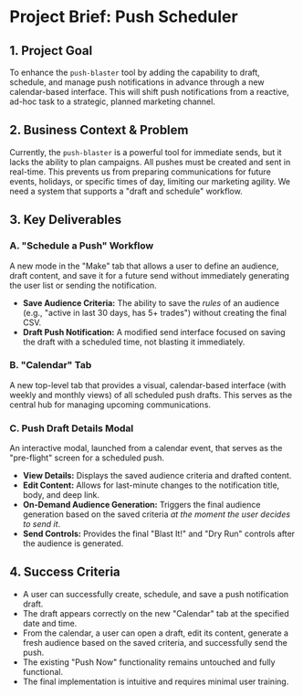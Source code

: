 # Project Brief: Push Scheduler

## 1. Project Goal
To enhance the `push-blaster` tool by adding the capability to draft, schedule, and manage push notifications in advance through a new calendar-based interface. This will shift push notifications from a reactive, ad-hoc task to a strategic, planned marketing channel.

## 2. Business Context & Problem
Currently, the `push-blaster` is a powerful tool for immediate sends, but it lacks the ability to plan campaigns. All pushes must be created and sent in real-time. This prevents us from preparing communications for future events, holidays, or specific times of day, limiting our marketing agility. We need a system that supports a "draft and schedule" workflow.

## 3. Key Deliverables

### A. "Schedule a Push" Workflow
A new mode in the "Make" tab that allows a user to define an audience, draft content, and save it for a future send without immediately generating the user list or sending the notification.
- **Save Audience Criteria:** The ability to save the *rules* of an audience (e.g., "active in last 30 days, has 5+ trades") without creating the final CSV.
- **Draft Push Notification:** A modified send interface focused on saving the draft with a scheduled time, not blasting it immediately.

### B. "Calendar" Tab
A new top-level tab that provides a visual, calendar-based interface (with weekly and monthly views) of all scheduled push drafts. This serves as the central hub for managing upcoming communications.

### C. Push Draft Details Modal
An interactive modal, launched from a calendar event, that serves as the "pre-flight" screen for a scheduled push.
- **View Details:** Displays the saved audience criteria and drafted content.
- **Edit Content:** Allows for last-minute changes to the notification title, body, and deep link.
- **On-Demand Audience Generation:** Triggers the final audience generation based on the saved criteria *at the moment the user decides to send it*.
- **Send Controls:** Provides the final "Blast It!" and "Dry Run" controls after the audience is generated.

## 4. Success Criteria
- A user can successfully create, schedule, and save a push notification draft.
- The draft appears correctly on the new "Calendar" tab at the specified date and time.
- From the calendar, a user can open a draft, edit its content, generate a fresh audience based on the saved criteria, and successfully send the push.
- The existing "Push Now" functionality remains untouched and fully functional.
- The final implementation is intuitive and requires minimal user training.
